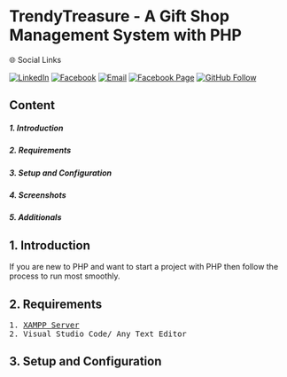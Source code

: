 <h1>TrendyTreasure - A Gift Shop Management System with PHP</h1>
</hr>
🌐 Social Links

[![LinkedIn](https://img.shields.io/badge/LinkedIn-%230077B5.svg?logo=linkedin&logoColor=white)](https://www.linkedin.com/in/tanjim-hasan-masum-46907522b/)
[![Facebook](https://img.shields.io/badge/Facebook-%231877F2.svg?logo=facebook&logoColor=white)](https://www.facebook.com/tanjimhasan.masum.73/)
[![Email](https://img.shields.io/badge/Email-D14836?logo=gmail&logoColor=white)](https://mail.google.com/mail/?view=cm&fs=1&to=contact.masumtanjimhasan@gmail.com)
[![Facebook Page](https://img.shields.io/badge/Facebook%20Page-%231877F2.svg?logo=facebook&logoColor=white)](https://www.facebook.com/tanjimhasan.masum.73/)
[![GitHub Follow](https://img.shields.io/badge/GitHub-Follow%20Me-black?logo=github&logoColor=white)](https://github.com/masumtanjim7)

<h2>Content</h2>
</hr>
<h5>1. Introduction</h5>
<h5>2. Requirements</h5>
<h5>3. Setup and Configuration</h5>
<h5>4. Screenshots</h5>
<h5>5. Additionals</h5>

<h2>1. Introduction</h2>
</hr>
If you are new to PHP and want to start a project with PHP then follow the process to run most smoothly.

<h2>2. Requirements</h2>
</hr>
<pre>
1. <a href="https://www.apachefriends.org/download.html">XAMPP Server</a>
2. Visual Studio Code/ Any Text Editor
</pre>

<h2>3. Setup and Configuration</h2>
</hr>








